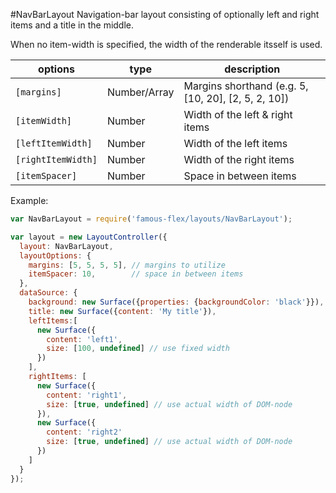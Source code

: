 <a name="module_NavBarLayout"></a>
#NavBarLayout
Navigation-bar layout consisting of optionally left and right items and a
title in the middle.

When no item-width is specified, the width of the renderable itsself is used.

|options|type|description|
|---|---|---|
|`[margins]`|Number/Array|Margins shorthand (e.g. 5, [10, 20], [2, 5, 2, 10])|
|`[itemWidth]`|Number|Width of the left & right items|
|`[leftItemWidth]`|Number|Width of the left items|
|`[rightItemWidth]`|Number|Width of the right items|
|`[itemSpacer]`|Number|Space in between items|

Example:

```javascript
var NavBarLayout = require('famous-flex/layouts/NavBarLayout');

var layout = new LayoutController({
  layout: NavBarLayout,
  layoutOptions: {
    margins: [5, 5, 5, 5], // margins to utilize
    itemSpacer: 10,        // space in between items
  },
  dataSource: {
    background: new Surface({properties: {backgroundColor: 'black'}}),
    title: new Surface({content: 'My title'}),
    leftItems:[
      new Surface({
        content: 'left1',
        size: [100, undefined] // use fixed width
      })
    ],
    rightItems: [
      new Surface({
        content: 'right1',
        size: [true, undefined] // use actual width of DOM-node
      }),
      new Surface({
        content: 'right2'
        size: [true, undefined] // use actual width of DOM-node
      })
    ]
  }
});
```

